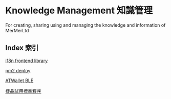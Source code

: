 # Knowledge Management 知識管理
For creating, sharing using and managing the knowledge and information of MerMerLtd

## Index 索引
[i18n frontend library](i18n-Frontend-Library.md)

[pm2 deploy](pm2-deploy.md)

[ATWallet BLE](ATWallet-BLE.md)

[樣品試用標準程序](Sampling-test.md)

